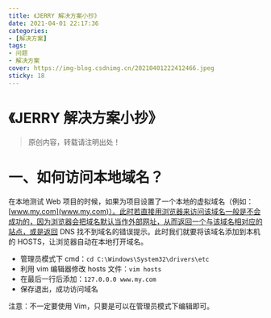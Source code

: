 ```yaml
---
title: 《JERRY 解决方案小抄》
date: 2021-04-01 22:17:36
categories:
- [解决方案]
tags:
- 问题
- 解决方案
cover: https://img-blog.csdnimg.cn/20210401222412466.jpeg
sticky: 18
---
```


# 《JERRY 解决方案小抄》

> 原创内容，转载请注明出处！

# 一、如何访问本地域名？

在本地测试 Web 项目的时候，如果为项目设置了一个本地的虚拟域名（例如：[www.my.com](www.my.com)）。此时若直接用浏览器来访问该域名一般是不会成功的，因为浏览器会把域名默认当作外部网址，从而返回一个与该域名相对应的站点，或是返回 DNS 找不到域名的错误提示。此时我们就要将该域名添加到本机的 HOSTS，让浏览器自动在本地打开域名。

- 管理员模式下 cmd：`cd C:\Windows\System32\drivers\etc`
- 利用 vim 编辑器修改 hosts 文件：`vim hosts`
- 在最后一行后添加：`127.0.0.0 www.my.com`
- 保存退出，成功访问域名

注意：不一定要使用 Vim，只要是可以在管理员模式下编辑即可。





